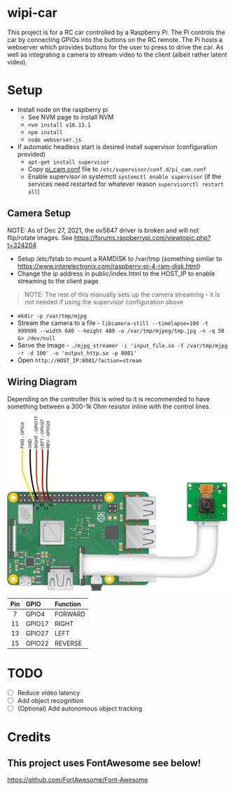 # wipi-car

This project is for a RC car controlled by a Raspberry Pi.  The Pi controls the car by connecting GPIOs into the buttons on the RC remote.  The Pi hosts a webserver which provides buttons for the user to press to drive the car. As well as integrating a camera to stream video to the client (albeit rather latent video).

# Setup
* Install node on the raspberry pi 
  * See NVM page to install NVM
  * `nvm install v16.13.1`
  * `npm install`
  * `node webserver.js`
* If automatic headless start is desired install supervisor (configuration provided)
  * `apt-get install supervisor`
  * Copy [pi_cam.conf](https://github.com/Tereth/wipi-car/blob/main/config/pi_cam.conf) file to `/etc/supervisor/conf.d/pi_cam.conf`
  * Enable supervisor in systemctl `systemctl enable supervisor` (if the services need restarted for whatever reason `supervisorctl restart all`)

## Camera Setup

NOTE: As of Dec 27, 2021, the ov5647 driver is broken and will not flip/rotate images. See https://forums.raspberrypi.com/viewtopic.php?t=324204

* Setup /etc/fstab to mount a RAMDISK to /var/tmp (something similar to https://www.interelectronix.com/raspberry-pi-4-ram-disk.html)
* Change the ip address in public/index.html to the HOST_IP to enable streaming to the client page

> NOTE: The rest of this manually sets up the camera streaming - it is not needed if using the supervisor configuration above

* `mkdir -p /var/tmp/mjpg`
* Stream the camera to a file - `libcamera-still --timelapse=100 -t 999999 --width 640 --height 480 -o /var/tmp/mjpeg/tmp.jpg -n -q 50 &> /dev/null`
* Serve the image - `./mjpg_streamer -i 'input_file.so -f /var/tmp/mjpg -r -d 100' -o 'output_http.so -p 8081'`
* Open `http://HOST_IP:8081/?action=stream`


## Wiring Diagram
Depending on the controller this is wired to it is recommended to have something between a 300-1k Ohm resistor inline with the control lines.

![wiring-diagram](assets/wiring-diagram.png)

| Pin   | GPIO   | Function |
| :---: | :----- | :------- |
| 7     | GPIO4  | FORWARD  |
| 11    | GPIO17 | RIGHT    |
| 13    | GPIO27 | LEFT     |
| 15    | GPIO22 | REVERSE  |

# TODO
- [ ] Reduce video latency
- [ ] Add object recognition
- [ ] \(Optional) Add autonomous object tracking

# Credits

## This project uses FontAwesome see below!

https://github.com/FortAwesome/Font-Awesome
